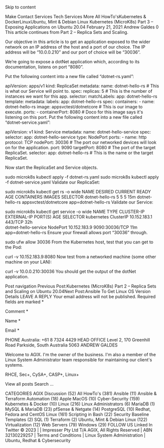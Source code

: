 Skip to content

Make Contact
Services
Tech Services
More
All HowTo'sKubernetes & DockerLinuxUbuntu, Mint & Debian Linux
Kubernetes (MicroK8s) Part 3 – Exposing Applications on Ubuntu 20.04
February 21, 2021 Andrew Galdes 0
This article continues from Part 2 – Replica Sets and Scaling.

Our objective in this article is to get an application exposed to the wider network on an IP address of the host and a port of our choice. The IP address will be “10.0.0.210” and our port of choice will be “30036”.

We’re going to expose a dotNet application which, according to its documentation, listens on port “8080”.

Put the following content into a new file called “dotnet-rs.yaml”:

apiVersion: apps/v1
kind: ReplicaSet
metadata:
  name: dotnet-hello-rs # This is what our Service will point to. 
spec:
  replicas: 5 # This is the number of instances we want for this app.
  selector:
    matchLabels:
      app: dotnet-hello-rs
  template:
    metadata:
      labels:
        app: dotnet-hello-rs
    spec:
      containers:
      - name: dotnet-hello-rs
        image: appsvctest/dotnetcore # This is our image to execute. 
        ports:
        - containerPort: 8080 # Doco for this image says it's listening on this port. 
Put the following content into a new file called “dotnet-service.yaml”:

apiVersion: v1
kind: Service
metadata: 
  name: dotnet-hello-service
spec:
  selector: 
    app: dotnet-hello-service
  type: NodePort
  ports: 
    - name: http
      protocol: TCP
      nodePort: 30036 # The port our networked devices will look on for the application. 
      port: 9090 
      targetPort: 8080 # The port of the target ReplicaSet. 
  selector:
    app: dotnet-hello-rs # This is the name or the target ReplicaSet. 
    
Now start the ReplicaSet and Service objects.

sudo microk8s kubectl apply -f dotnet-rs.yaml
sudo microk8s kubectl apply -f dotnet-service.yaml
Validate our ReplicaSet:

sudo microk8s kubectl get rs -o wide
NAME              DESIRED   CURRENT   READY   AGE   CONTAINERS        IMAGES                  SELECTOR
dotnet-hello-rs   5         5         5       15m   dotnet-hello-rs   appsvctest/dotnetcore   app=dotnet-hello-rs
Validate our Service:

sudo microk8s kubectl get service -o wide
NAME                   TYPE        CLUSTER-IP     EXTERNAL-IP   PORT(S)          AGE   SELECTOR
kubernetes             ClusterIP   10.152.183.1           443/TCP          32h   
dotnet-hello-service   NodePort    10.152.183.9           9090:30036/TCP   11m   app=dotnet-hello-rs
Ensure your firewall allows port “30036” through.

sudo ufw allow 30036
From the Kubernetes host, test that you can get to the Pod:

curl -v 10.152.183.9:8080
Now test from a networked machine (some other machine on your LAN):

curl -v 10.0.0.210:30036
You should get the output of the dotNet application.

Post navigation
Previous Post:Kubernetes (MicroK8s) Part 2 – Replica Sets and Scaling on Ubuntu 20.04Next Post:Ansible To Get Linux OS Version Details
LEAVE A REPLY
Your email address will not be published. Required fields are marked *

Comment * 

Name * 

Email * 

 

PHONE
Australia: +61 8 7324 4429
HEAD OFFICE
Level 2, 170 Greenhill Road Parkside, South Australia 5063
ANDREW GALDES

Welcome to AGIX. I'm the owner of the business. I'm also a member of the Linux System Administrator team responsible for maintaining our client's systems.

RHCE, Sec+, CySA+, CASP+, Linux+

View all posts
Search …

CATEGORIES
AGIX Discussion (52)
All HowTo's (381)
Ansible (11)
Ansible & Terraform Automation (18)
Apple MacOS (10)
Cyber-Security (159)
Kubernetes & Docker (10)
Linux (216)
Linux Administrators (6)
MariaDB (1)
MySQL & MariaDB (23)
pfSense & Netgate (14)
PostgreSQL (10)
Redhat, Fedora and CentOS Linux (161)
Scripting in Bash (22)
Security Baseline Templates (2)
SQL (1)
Terraform (2)
Ubuntu, Mint & Debian Linux (122)
Virtualization (12)
Web Servers (79)
Windows (29)
FOLLOW US
Linked In
Twitter
© 2023 | | Impresser Pty Ltd T/A AGIX, All Rights Reserved | ABN 32130229257 | Terms and Conditions | Linux System Administration | Ubuntu, Redhat & Cybersecurity